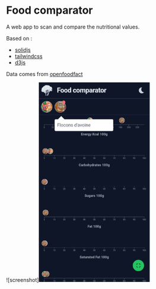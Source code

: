 # Food comparator

A web app to scan and compare the nutritional values.

Based on :
- [solidjs](https://solidjs.com)
- [tailwindcss](https://tailwindcss.com/)
- [d3js](https://d3js.org/)

Data comes from [openfoodfact](https://fr.openfoodfacts.org/data)

![screenshot]<img src="/assets/screenshot.PNG" width="300">

